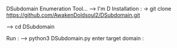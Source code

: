 DSubdomain Enumeration Tool...
                      --> I'm D
Installation : 
-> git clone https://github.com/AwakenDoldsoul2/DSubdomain.git

--> cd DSubdomain

Run : 
--> python3 DSubdomain.py 
    enter target domain : 
